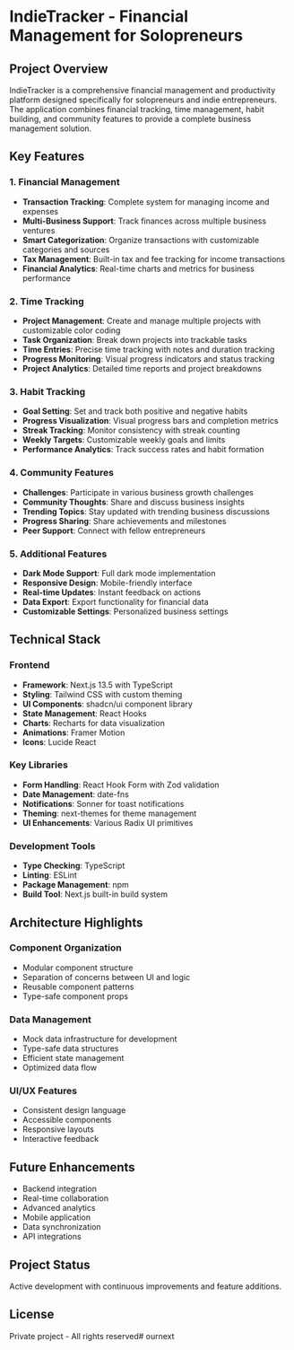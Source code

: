 # IndieTracker - Financial Management for Solopreneurs

## Project Overview
IndieTracker is a comprehensive financial management and productivity platform designed specifically for solopreneurs and indie entrepreneurs. The application combines financial tracking, time management, habit building, and community features to provide a complete business management solution.

## Key Features

### 1. Financial Management
- **Transaction Tracking**: Complete system for managing income and expenses
- **Multi-Business Support**: Track finances across multiple business ventures
- **Smart Categorization**: Organize transactions with customizable categories and sources
- **Tax Management**: Built-in tax and fee tracking for income transactions
- **Financial Analytics**: Real-time charts and metrics for business performance

### 2. Time Tracking
- **Project Management**: Create and manage multiple projects with customizable color coding
- **Task Organization**: Break down projects into trackable tasks
- **Time Entries**: Precise time tracking with notes and duration tracking
- **Progress Monitoring**: Visual progress indicators and status tracking
- **Project Analytics**: Detailed time reports and project breakdowns

### 3. Habit Tracking
- **Goal Setting**: Set and track both positive and negative habits
- **Progress Visualization**: Visual progress bars and completion metrics
- **Streak Tracking**: Monitor consistency with streak counting
- **Weekly Targets**: Customizable weekly goals and limits
- **Performance Analytics**: Track success rates and habit formation

### 4. Community Features
- **Challenges**: Participate in various business growth challenges
- **Community Thoughts**: Share and discuss business insights
- **Trending Topics**: Stay updated with trending business discussions
- **Progress Sharing**: Share achievements and milestones
- **Peer Support**: Connect with fellow entrepreneurs

### 5. Additional Features
- **Dark Mode Support**: Full dark mode implementation
- **Responsive Design**: Mobile-friendly interface
- **Real-time Updates**: Instant feedback on actions
- **Data Export**: Export functionality for financial data
- **Customizable Settings**: Personalized business settings

## Technical Stack

### Frontend
- **Framework**: Next.js 13.5 with TypeScript
- **Styling**: Tailwind CSS with custom theming
- **UI Components**: shadcn/ui component library
- **State Management**: React Hooks
- **Charts**: Recharts for data visualization
- **Animations**: Framer Motion
- **Icons**: Lucide React

### Key Libraries
- **Form Handling**: React Hook Form with Zod validation
- **Date Management**: date-fns
- **Notifications**: Sonner for toast notifications
- **Theming**: next-themes for theme management
- **UI Enhancements**: Various Radix UI primitives

### Development Tools
- **Type Checking**: TypeScript
- **Linting**: ESLint
- **Package Management**: npm
- **Build Tool**: Next.js built-in build system

## Architecture Highlights

### Component Organization
- Modular component structure
- Separation of concerns between UI and logic
- Reusable component patterns
- Type-safe component props

### Data Management
- Mock data infrastructure for development
- Type-safe data structures
- Efficient state management
- Optimized data flow

### UI/UX Features
- Consistent design language
- Accessible components
- Responsive layouts
- Interactive feedback

## Future Enhancements
- Backend integration
- Real-time collaboration
- Advanced analytics
- Mobile application
- Data synchronization
- API integrations

## Project Status
Active development with continuous improvements and feature additions.

## License
Private project - All rights reserved#   o u r n e x t  
 